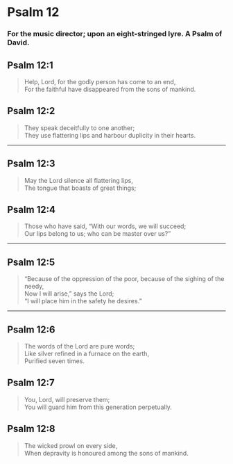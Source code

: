 # Psalm 12

### For the music director; upon an eight-stringed lyre. A Psalm of David.

## Psalm 12:1

> Help, Lord, for the godly person has come to an end,  
> For the faithful have disappeared from the sons of mankind.

## Psalm 12:2

> They speak deceitfully to one another;  
> They use flattering lips and harbour duplicity in their hearts.

---

## Psalm 12:3

> May the Lord silence all flattering lips,  
> The tongue that boasts of great things;

## Psalm 12:4

> Those who have said, “With our words, we will succeed;  
> Our lips belong to us; who can be master over us?”

---

## Psalm 12:5

> “Because of the oppression of the poor, because of the sighing of the needy,  
> Now I will arise,” says the Lord;  
> “I will place him in the safety he desires.”

---

## Psalm 12:6

> The words of the Lord are pure words;  
> Like silver refined in a furnace on the earth,  
> Purified seven times.

## Psalm 12:7

> You, Lord, will preserve them;  
> You will guard him from this generation perpetually.

## Psalm 12:8

> The wicked prowl on every side,  
> When depravity is honoured among the sons of mankind.
